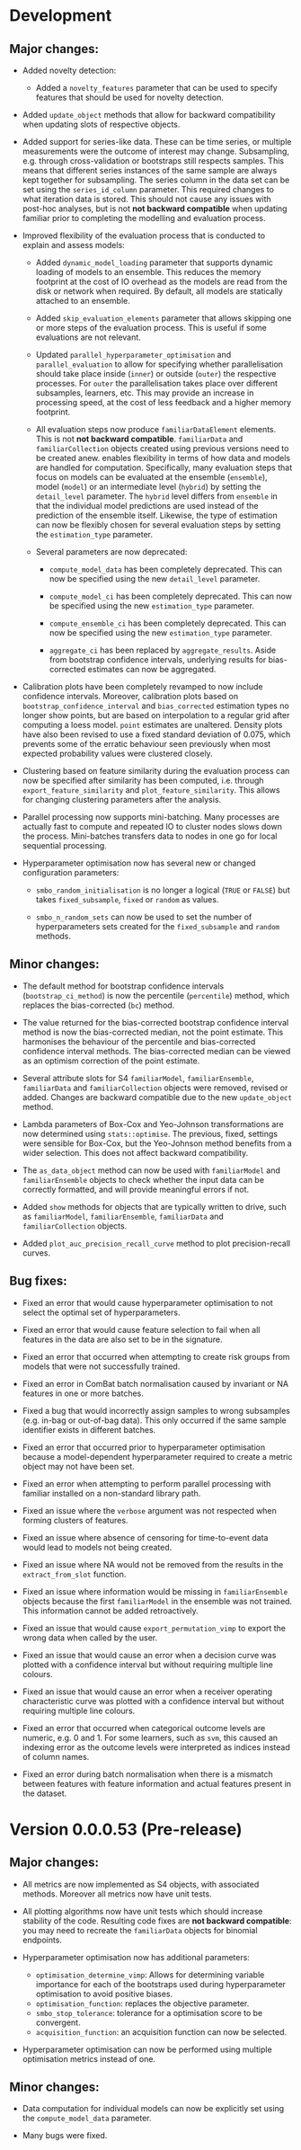 # Development

## Major changes:

* Added novelty detection:
    * Added a `novelty_features` parameter that can be used to specify features
    that should be used for novelty detection.

* Added `update_object` methods that allow for backward compatibility when
updating slots of respective objects.

* Added support for series-like data. These can be time series, or multiple
measurements were the outcome of interest may change. Subsampling, e.g. through
cross-validation or bootstraps still respects samples. This means that different
series instances of the same sample are always kept together for subsampling.
The series column in the data set can be set using the `series_id_column`
parameter. This required changes to what iteration data is stored. This should
not cause any issues with post-hoc analyses, but is not **not backward
compatible** when updating familiar prior to completing the modelling and
evaluation process.

* Improved flexibility of the evaluation process that is conducted to explain
and assess models:
    * Added `dynamic_model_loading` parameter that supports dynamic loading of
    models to an ensemble. This reduces the memory footprint at the cost of IO
    overhead as the models are read from the disk or network when required. By
    default, all models are statically attached to an ensemble.
    
    * Added `skip_evaluation_elements` parameter that allows skipping one or
    more steps of the evaluation process. This is useful if some evaluations are
    not relevant.
    
    * Updated `parallel_hyperparameter_optimisation` and `parallel_evaluation`
    to allow for specifying whether parallelisation should take place inside
    (`inner`) or outside (`outer`) the respective processes. For `outer` the
    parallelisation takes place over different subsamples, learners, etc. This
    may provide an increase in processing speed, at the cost of less feedback
    and a higher memory footprint.
    
    * All evaluation steps now produce `familiarDataElement` elements. This is
    not **not backward compatible**. `familiarData` and `familiarCollection`
    objects created using previous versions need to be created anew. enables
    flexibility in terms of how data and models are handled for computation.
    Specifically, many evaluation steps that focus on models can be evaluated at
    the ensemble (`ensemble`), model (`model`) or an intermediate level
    (`hybrid`) by setting the `detail_level` parameter. The `hybrid` level
    differs from `ensemble` in that the individual model predictions are used
    instead of the prediction of the ensemble itself. Likewise, the type of
    estimation can now be flexibly chosen for several evaluation steps by
    setting the `estimation_type` parameter.
    
    * Several parameters are now deprecated:
    
        * `compute_model_data` has been completely deprecated. This can now be
        specified using the new `detail_level` parameter.
        
        * `compute_model_ci` has been completely deprecated. This can now be
        specified using the new `estimation_type` parameter.
        
        * `compute_ensemble_ci` has been completely deprecated. This can now be
        specified using the new `estimation_type` parameter.
        
        * `aggregate_ci` has been replaced by `aggregate_results`. Aside from
        bootstrap confidence intervals, underlying results for bias-corrected
        estimates can now be aggregated.
        
* Calibration plots have been completely revamped to now include confidence
intervals. Moreover, calibration plots based on `bootstrap_confidence_interval`
and `bias_corrected` estimation types no longer show points, but are based on
interpolation to a regular grid after computing a loess model. `point` estimates
are unaltered. Density plots have also been revised to use a fixed standard
deviation of 0.075, which prevents some of the erratic behaviour seen previously
when most expected probability values were clustered closely.

* Clustering based on feature similarity during the evaluation process can now
be specified after similarity has been computed, i.e. through
`export_feature_similarity` and `plot_feature_similarity`. This allows for
changing clustering parameters after the analysis.

* Parallel processing now supports mini-batching. Many processes are actually
fast to compute and repeated IO to cluster nodes slows down the process.
Mini-batches transfers data to nodes in one go for local sequential processing.

* Hyperparameter optimisation now has several new or changed  configuration
parameters:
    
    * `smbo_random_initialisation` is no longer a logical (`TRUE` or `FALSE`)
    but takes `fixed_subsample`, `fixed` or `random` as values.
    
    * `smbo_n_random_sets` can now be used to set the number of hyperparameters
    sets created for the `fixed_subsample` and `random` methods.

## Minor changes:

* The default method for bootstrap confidence intervals (`bootstrap_ci_method`)
is now the percentile (`percentile`) method, which replaces the bias-corrected
(`bc`) method.

* The value returned for the bias-corrected bootstrap confidence interval method
is now the bias-corrected median, not the point estimate. This harmonises the
behaviour of the percentile and bias-corrected confidence interval methods. The
bias-corrected median can be viewed as an optimism correction of the point
estimate.

* Several attribute slots for S4 `familiarModel`, `familiarEnsemble`,
`familiarData` and `familiarCollection` objects were removed, revised or added.
Changes are backward compatible due to the new `update_object` method.

* Lambda parameters of Box-Cox and Yeo-Johnson transformations are now
determined using `stats::optimise`. The previous, fixed, settings were sensible
for Box-Cox, but the Yeo-Johnson method benefits from a wider selection. This
does not affect backward compatibility.

* The `as_data_object` method can now be used with `familiarModel` and
`familiarEnsemble` objects to check whether the input data can be correctly
formatted, and will provide meaningful errors if not.

* Added `show` methods for objects that are typically written to drive, such as
`familiarModel`, `familiarEnsemble`, `familiarData` and `familiarCollection`
objects.

* Added `plot_auc_precision_recall_curve` method to plot precision-recall
curves.


## Bug fixes:
* Fixed an error that would cause hyperparameter optimisation to not select the
optimal set of hyperparameters.

* Fixed an error that would cause feature selection to fail when all features in
the data are also set to be in the signature.

* Fixed an error that occurred when attempting to create risk groups from models
that were not successfully trained.

* Fixed an error in ComBat batch normalisation caused by invariant or NA
features in one or more batches.

* Fixed a bug that would incorrectly assign samples to wrong subsamples (e.g.
in-bag or out-of-bag data). This only occurred if the same sample identifier
exists in different batches.

* Fixed an error that occurred prior to hyperparameter optimisation because a
model-dependent hyperparameter required to create a metric object may not have
been set.

* Fixed an error when attempting to perform parallel processing with familiar
installed on a non-standard library path.

* Fixed an issue where the `verbose` argument was not respected when forming
clusters of features.

* Fixed an issue where absence of censoring for time-to-event data would lead to
models not being created.

* Fixed an issue where NA would not be removed from the results in the
`extract_from_slot` function.

* Fixed an issue where information would be missing in `familiarEnsemble`
objects because the first `familiarModel` in the ensemble was not trained. This
information cannot be added retroactively.

* Fixed an issue that would cause `export_permutation_vimp` to export the wrong
data when called by the user.

* Fixed an issue that would cause an error when a decision curve was plotted
with a confidence interval but without requiring multiple line colours.

* Fixed an issue that would cause an error when a receiver operating
characteristic curve was plotted with a confidence interval but without
requiring multiple line colours.

* Fixed an error that occurred when categorical outcome levels are numeric, e.g.
0 and 1. For some learners, such as `svm`, this caused an indexing error as the
outcome levels were interpreted as indices instead of column names.

* Fixed an error during batch normalisation when there is a mismatch between
features with feature information and actual features present in the dataset.

# Version 0.0.0.53 (Pre-release)

## Major changes:
* All metrics are now implemented as S4 objects, with associated methods.
Moreover all metrics now have unit tests.

* All plotting algorithms now have unit tests which should increase stability of
the code. Resulting code fixes are **not backward compatible**: you may need to
recreate the `familiarData` objects for binomial endpoints.

* Hyperparameter optimisation now has additional parameters:
    * `optimisation_determine_vimp`: Allows for determining variable importance
    for each of the bootstraps used during hyperparameter optimisation to avoid
    positive biases.
    * `optimisation_function`: replaces the objective parameter.
    * `smbo_stop_tolerance`: tolerance for a optimisation score to be convergent.
    * `acquisition_function`: an acquisition function can now be selected.

* Hyperparameter optimisation can now be performed using multiple optimisation metrics instead of one.



## Minor changes:
* Data computation for individual models can now be explicitly set using the
`compute_model_data` parameter.

* Many bugs were fixed.
